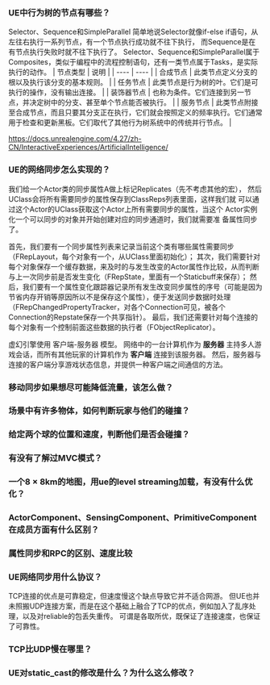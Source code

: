 ### UE中行为树的节点有哪些？
  Selector、Sequence和SimpleParallel
  简单地说Selector就像if-else if语句，从左往右执行一系列节点，有一个节点执行成功就不往下执行，
  而Sequence是在有节点执行失败时就不往下执行了。
  Selector、Sequence和SimpleParallel属于Composites，类似于编程中的流程控制语句，还有一类节点属于Tasks，是实际执行的动作。
  |  节点类型   | 说明  |
  |  ----  | ----  |
  | 合成节点  | 此类节点定义分支的根以及执行该分支的基本规则。 |
  | 任务节点  | 此类节点是行为树的叶。它们是可执行的操作，没有输出连接。 |
  | 装饰器节点  | 也称为条件。它们连接到另一节点，并决定树中的分支、甚至单个节点能否被执行。 |
  | 服务节点  | 此类节点附接至合成节点，而且只要其分支正在执行，它们就会按照定义的频率执行。它们通常用于检查和更新黑板。它们取代了其他行为树系统中的传统并行节点。 |
  
  https://docs.unrealengine.com/4.27/zh-CN/InteractiveExperiences/ArtificialIntelligence/
 
### UE的网络同步怎么实现的？

  我们给一个Actor类的同步属性A做上标记Replicates（先不考虑其他的宏），
  然后UClass会将所有需要同步的属性保存到ClassReps列表里面，这样我们就
  可以通过这个Actor的UClass获取这个Actor上所有需要同步的属性，当这个
  Actor实例化一个可以同步的对象并开始创建对应的同步通道时，我们就需要准
  备属性同步了。

  首先，我们要有一个同步属性列表来记录当前这个类有哪些属性需要同步（FRepLayout，每个对象有一个，从UClass里面初始化）；
  其次，我们需要针对每个对象保存一个缓存数据，来及时的与发生改变的Actor属性作比较，从而判断与上一次同步前是否发生变化（FRepState，里面有一个Staticbuff来保存）；
  然后，我们要有一个属性变化跟踪器记录所有发生改变同步属性的序号（可能是因为节省内存开销等原因所以不是保存这个属性），便于发送同步数据时处理（FRepChangedPropertyTracker，对各个Connection可见，被各个Connection的Repstate保存一个共享指针）。
  最后，我们还需要针对每个连接的每个对象有一个控制前面这些数据的执行者（FObjectReplicator）。

  虚幻引擎使用 客户端-服务器 模型。
  网络中的一台计算机作为 **服务器** 主持多人游戏会话，而所有其他玩家的计算机作为 **客户端** 连接到该服务器。
  然后，服务器与连接的客户端分享游戏状态信息，并提供一种客户端之间通信的方法。
  
### 移动同步如果想尽可能降低流量，该怎么做？
### 场景中有许多物体，如何判断玩家与他们的碰撞？
### 给定两个球的位置和速度，判断他们是否会碰撞？
### 有没有了解过MVC模式？
### 一个8 × 8km的地图，用ue的level streaming加载，有没有什么优化？
### ActorComponent、SensingComponent、PrimitiveComponent在成员方面有什么区别？
### 属性同步和RPC的区别、速度比较

### UE网络同步用什么协议？

  TCP连接的优点是可靠稳定，但速度慢这个缺点导致它并不适合网游。
  但UE也并未照搬UDP连接方案，而是在这个基础上融合了TCP的优点，例如加入了乱序处理，以及对reliable的包丢失重传。
  可谓是各取所优，既保证了连接速度，也保证了可靠性。
### TCP比UDP慢在哪里？
### UE对static_cast的修改是什么？为什么这么修改？
